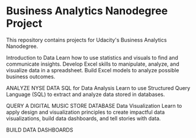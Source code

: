 # Business Analytics Nanodegree Project
This repository contains projects for Udacity's Business Analytics Nanodegree. 

Introduction to Data
Learn how to use statistics and visuals to find and communicate insights. Develop Excel skills to manipulate, analyze, and visualize data in a spreadsheet. Build Excel models to analyze possible business outcomes.

ANALYZE NYSE DATA
SQL for Data Analysis
Learn to use Structured Query Language (SQL) to extract and analyze data stored in databases.

QUERY A DIGITAL MUSIC STORE DATABASE
Data Visualization
Learn to apply design and visualization principles to create impactful data visualizations, build data dashboards, and tell stories with data.

BUILD DATA DASHBOARDS
